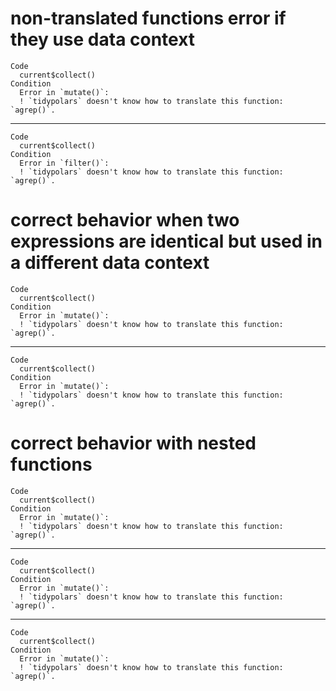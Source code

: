 # non-translated functions error if they use data context

    Code
      current$collect()
    Condition
      Error in `mutate()`:
      ! `tidypolars` doesn't know how to translate this function: `agrep()`.

---

    Code
      current$collect()
    Condition
      Error in `filter()`:
      ! `tidypolars` doesn't know how to translate this function: `agrep()`.

# correct behavior when two expressions are identical but used in a different data context

    Code
      current$collect()
    Condition
      Error in `mutate()`:
      ! `tidypolars` doesn't know how to translate this function: `agrep()`.

---

    Code
      current$collect()
    Condition
      Error in `mutate()`:
      ! `tidypolars` doesn't know how to translate this function: `agrep()`.

# correct behavior with nested functions

    Code
      current$collect()
    Condition
      Error in `mutate()`:
      ! `tidypolars` doesn't know how to translate this function: `agrep()`.

---

    Code
      current$collect()
    Condition
      Error in `mutate()`:
      ! `tidypolars` doesn't know how to translate this function: `agrep()`.

---

    Code
      current$collect()
    Condition
      Error in `mutate()`:
      ! `tidypolars` doesn't know how to translate this function: `agrep()`.

